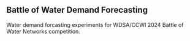 ## Battle of Water Demand Forecasting
Water demand forcasting experiments for WDSA/CCWI 2024 Battle of Water Networks competition.
